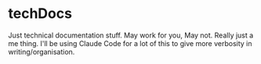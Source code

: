 # techDocs
Just technical documentation stuff. May work for you, May not. Really just a me thing. I'll be using Claude Code for a lot of this to give more verbosity in writing/organisation.
